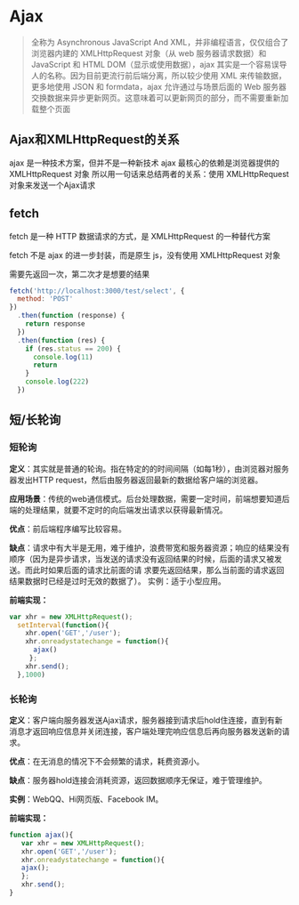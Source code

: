 # Ajax

> 全称为 Asynchronous JavaScript And XML，并非编程语言，仅仅组合了浏览器内建的 XMLHttpRequest 对象（从 web 服务器请求数据）和 JavaScript 和 HTML DOM（显示或使用数据），ajax 其实是一个容易误导人的名称。因为目前更流行前后端分离，所以较少使用 XML 来传输数据，更多地使用 JSON 和 formdata，ajax 允许通过与场景后面的 Web 服务器交换数据来异步更新网页。这意味着可以更新网页的部分，而不需要重新加载整个页面

## Ajax和XMLHttpRequest的关系

ajax 是一种技术方案，但并不是一种新技术
ajax 最核心的依赖是浏览器提供的 XMLHttpRequest 对象
所以用一句话来总结两者的关系：使用 XMLHttpRequest 对象来发送一个Ajax请求

## fetch

fetch 是一种 HTTP 数据请求的方式，是 XMLHttpRequest 的一种替代方案

fetch 不是 ajax 的进一步封装，而是原生 js，没有使用 XMLHttpRequest 对象

需要先返回一次，第二次才是想要的结果

```js
fetch('http://localhost:3000/test/select', {
  method: 'POST'
})
  .then(function (response) {
    return response
  })
  .then(function (res) {
    if (res.status == 200) {
      console.log(11)
      return
    }
    console.log(222)
  })
```

## 短/长轮询

### 短轮询

**定义**：其实就是普通的轮询。指在特定的的时间间隔（如每1秒），由浏览器对服务器发出HTTP request，然后由服务器返回最新的数据给客户端的浏览器。

**应用场景**：传统的web通信模式。后台处理数据，需要一定时间，前端想要知道后端的处理结果，就要不定时的向后端发出请求以获得最新情况。

**优点**：前后端程序编写比较容易。

**缺点**：请求中有大半是无用，难于维护，浪费带宽和服务器资源；响应的结果没有顺序（因为是异步请求，当发送的请求没有返回结果的时候，后面的请求又被发送。而此时如果后面的请求比前面的请 求要先返回结果，那么当前面的请求返回结果数据时已经是过时无效的数据了）。
 实例：适于小型应用。

**前端实现：**

```jsx
var xhr = new XMLHttpRequest();    
  setInterval(function(){        
    xhr.open('GET','/user');        
    xhr.onreadystatechange = function(){  
      ajax()    
     };       
    xhr.send();    
  },1000)
```

### 长轮询

**定义**：客户端向服务器发送Ajax请求，服务器接到请求后hold住连接，直到有新消息才返回响应信息并关闭连接，客户端处理完响应信息后再向服务器发送新的请求。

**优点**：在无消息的情况下不会频繁的请求，耗费资源小。

**缺点**：服务器hold连接会消耗资源，返回数据顺序无保证，难于管理维护。

**实例**：WebQQ、Hi网页版、Facebook IM。

**前端实现：**

```jsx
function ajax(){        
   var xhr = new XMLHttpRequest();
   xhr.open('GET','/user');        
   xhr.onreadystatechange = function(){              
   ajax();        
   };        
   xhr.send();    
}
```
